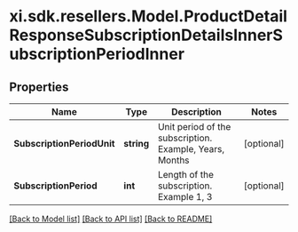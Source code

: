 # xi.sdk.resellers.Model.ProductDetailResponseSubscriptionDetailsInnerSubscriptionPeriodInner

## Properties

Name | Type | Description | Notes
------------ | ------------- | ------------- | -------------
**SubscriptionPeriodUnit** | **string** | Unit period of the subscription. Example, Years, Months | [optional] 
**SubscriptionPeriod** | **int** | Length of the subscription. Example 1, 3 | [optional] 

[[Back to Model list]](../README.md#documentation-for-models) [[Back to API list]](../README.md#documentation-for-api-endpoints) [[Back to README]](../README.md)

